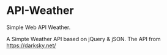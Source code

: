 # API-Weather
Simple Web API Weather.


A Simpte Weather API based on jQuery & jSON.
The API from https://darksky.net/
